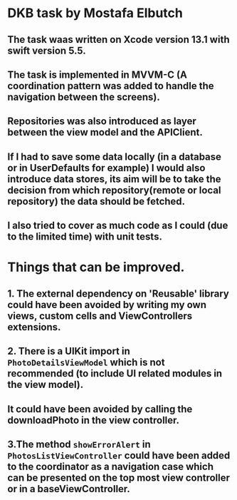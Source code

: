 #  DKB task by Mostafa Elbutch

## The task waas written on Xcode version 13.1 with swift version 5.5.
## The task is implemented in MVVM-C (A coordination pattern was added to handle the navigation between the screens). 
## Repositories was also introduced as layer between the view model and the APIClient.
## If I had to save some data locally (in a database or in UserDefaults for example) I would also introduce data stores, its aim will be to take the decision from which repository(remote or local repository) the data should be fetched.
## I also tried to cover as much code as I could (due to the limited time) with unit tests.

# Things that can be improved.
## 1. The external dependency on 'Reusable' library could have been avoided by writing my own views, custom cells and ViewControllers extensions.

## 2. There is a UIKit import in `PhotoDetailsViewModel` which is not recommended (to include UI related modules in the view model).
## It could have been avoided by calling the downloadPhoto in the view controller.

## 3.The method `showErrorAlert` in `PhotosListViewController` could have been added to the coordinator as a navigation case which can be presented on the top most view controller or in a baseViewController.
